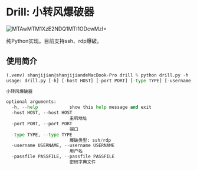 # Drill: 小转风爆破器
![MTAwMTM1XzE2NDQ1MTI1ODcwMzI=](https://github.com/shanjijian/drill/assets/42663412/bd94f7de-3e1c-44c3-85a3-0369b474e889)

纯Python实现。目前支持ssh、rdp爆破。
## 使用简介
```python
(.venv) shanjijian@shanjijiandeMacBook-Pro drill % python drill.py -h
usage: drill.py [-h] [-host HOST] [-port PORT] [-type TYPE] [-username USERNAME] [-passfile PASSFILE]

小转风爆破器

optional arguments:
  -h, --help            show this help message and exit
  -host HOST, --host HOST
                        主机地址
  -port PORT, --port PORT
                        端口
  -type TYPE, --type TYPE
                        爆破类型: ssh/rdp
  -username USERNAME, --username USERNAME
                        用户名
  -passfile PASSFILE, --passfile PASSFILE
                        密码字典文件

```
